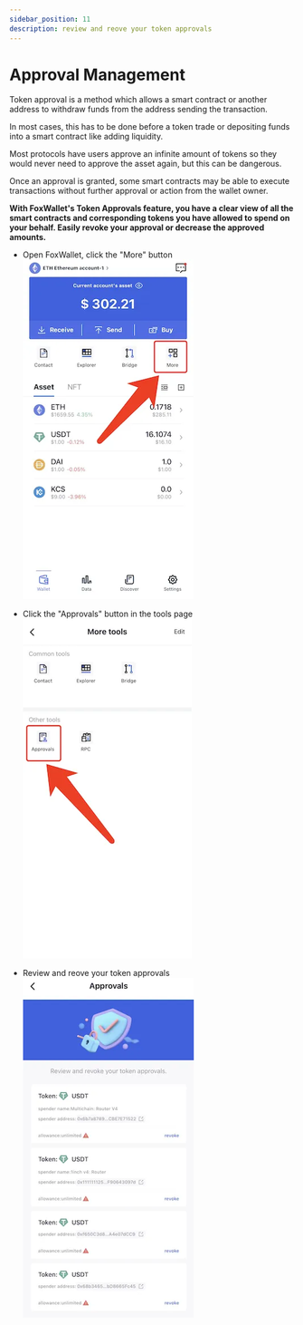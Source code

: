 ```yaml
---
sidebar_position: 11
description: review and reove your token approvals
---
```


# Approval Management

Token approval is a method which allows a smart contract or another address to withdraw funds from the address sending the transaction. 

In most cases, this has to be done before a token trade or depositing funds into a smart contract like adding liquidity. 

Most protocols have users approve an infinite amount of tokens so they would never need to approve the asset again, but this can be dangerous. 

Once an approval is granted, some smart contracts may be able to execute transactions without further approval or action from the wallet owner. 

**With FoxWallet's Token Approvals feature, you have a clear view of all the smart contracts and corresponding tokens you have allowed to spend on your behalf. Easily revoke your approval or decrease the approved amounts.**

* Open FoxWallet, click the "More" button  
  ![](./img/tools-more.webp)

* Click the "Approvals" button in the tools page  
  ![](./img/tools-approvals.webp)

* Review and reove your token approvals  
  ![](./img/approvals.webp)
